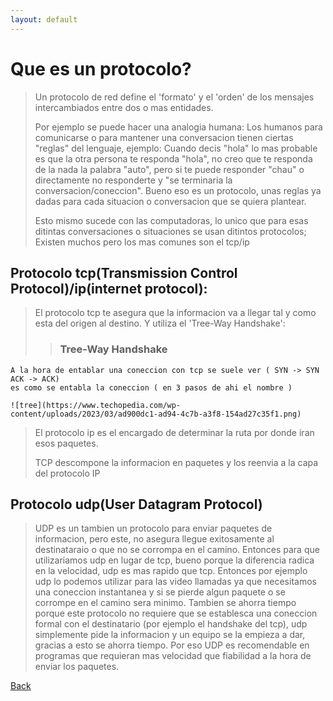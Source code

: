 ```yaml
---
layout: default
---
```


# Que es un protocolo?
> Un protocolo de red define el 'formato' y el 'orden' de los mensajes intercambiados entre
> dos o mas entidades.
>
> Por ejemplo se puede hacer una analogia humana: 
> Los humanos para comunicarse o para mantener una conversacion tienen ciertas "reglas" del
> lenguaje, ejemplo: Cuando decis "hola" lo mas probable es que la otra persona te responda
> "hola", no creo que te responda de la nada la palabra "auto", pero si te puede responder 
> "chau" o directamente no responderte y "se terminaria la conversacion/coneccion".
> Bueno eso es un protocolo, unas reglas ya dadas para cada situacion o conversacion que
> se quiera plantear.
>
> Esto mismo sucede con las computadoras, lo unico que para esas ditintas conversaciones o 
> situaciones se usan ditintos protocolos; Existen muchos pero los mas comunes son el tcp/ip

## Protocolo tcp(Transmission Control Protocol)/ip(internet protocol):
> El protocolo tcp te asegura que la informacion va a llegar tal y como esta del origen al 
> destino. Y utiliza el 'Tree-Way Handshake':
>> ### Tree-Way Handshake
	A la hora de entablar una coneccion con tcp se suele ver ( SYN -> SYN ACK -> ACK)
	es como se entabla la coneccion ( en 3 pasos de ahi el nombre )
	
	![tree](https://www.techopedia.com/wp-content/uploads/2023/03/ad900dc1-ad94-4c7b-a3f8-154ad27c35f1.png)
>
> El protocolo ip es el encargado de determinar la ruta por donde iran esos paquetes.
>
> TCP descompone la informacion en paquetes y los reenvia a la capa del protocolo IP

## Protocolo udp(User Datagram Protocol)
> UDP es un tambien un protocolo para enviar paquetes de informacion, pero este, no asegura
> llegue exitosamente al destinataraio o que no se corrompa en el camino. Entonces para que 
> utilizariamos udp en lugar de tcp, bueno porque la diferencia radica en la velocidad, udp
> es mas rapido que tcp. Entonces por ejemplo udp lo podemos utilizar para las video llamadas
> ya que necesitamos una coneccion instantanea y si se pierde algun paquete o se corrompe en 
> el camino sera minimo.
> Tambien se ahorra tiempo porque este protocolo no requiere que se establesca una coneccion
> formal con el destinatario (por ejemplo el handshake del tcp), udp simplemente pide la
> informacion y un equipo se la empieza a dar, gracias a esto se ahorra tiempo. Por eso 
> UDP es recomendable en programas que requieran mas velocidad que fiabilidad a la hora de 
> enviar los paquetes.



[Back](../introduccionHacking.md)